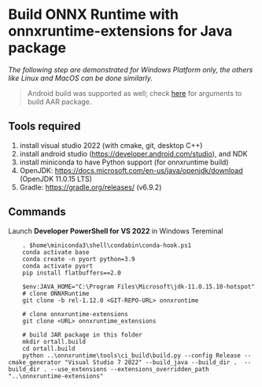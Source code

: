 # Build ONNX Runtime with onnxruntime-extensions for Java package

*The following step are demonstrated for Windows Platform only, the others like Linux and MacOS can be done similarly.*

> Android build was supported as well; check [here](https://onnxruntime.ai/docs/build/android.html#cross-compiling-on-windows) for arguments to build AAR package.

## Tools required
1. install visual studio 2022 (with cmake, git, desktop C++)
2. install android studio (https://developer.android.com/studio), and NDK
3. install miniconda to have Python support (for onnxruntime build)
4. OpenJDK: https://docs.microsoft.com/en-us/java/openjdk/download
		(OpenJDK 11.0.15 LTS)
5. Gradle: https://gradle.org/releases/
		(v6.9.2)

## Commands
Launch **Developer PowerShell for VS 2022** in Windows Tereminal
```
	. $home\miniconda3\shell\condabin\conda-hook.ps1
	conda activate base 
	conda create -n pyort python=3.9
	conda activate pyort
	pip install flatbuffers==2.0

	$env:JAVA_HOME="C:\Program Files\Microsoft\jdk-11.0.15.10-hotspot"
	# clone ONNXRuntime
	git clone -b rel-1.12.0 <GIT-REPO-URL> onnxruntime

	# clone onnxruntime-extensions
	git clone <URL> onnxruntime_extensions

	# build JAR package in this folder
	mkdir ortall.build
	cd ortall.build
	python ..\onnxruntime\tools\ci_build\build.py --config Release --cmake_generator "Visual Studio 7 2022" --build_java --build_dir .  --build_dir . --use_extensions --extensions_overridden_path "..\onnxruntime-extensions"
```
